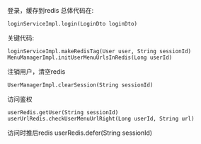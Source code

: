 登录，缓存到redis
总体代码在:
```
loginServiceImpl.login(LoginDto loginDto)
```
关键代码:
```
loginServiceImpl.makeRedisTag(User user, String sessionId)
MenuManagerImpl.initUserMenuUrlsInRedis(Long userId)
```
 
注销用户，清空redis
```
UserManagerImpl.clearSession(String sessionId)
```

访问鉴权
```
userRedis.getUser(String sessionId)
userUrlRedis.checkUserMenuUrlRight(Long userId, String url)
```

访问时推后redis
userRedis.defer(String sessionId)